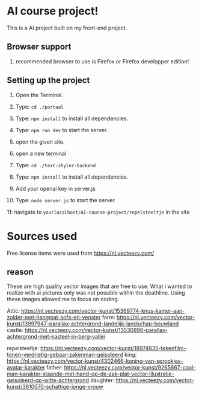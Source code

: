 # AI course project!
This is a AI project built on my front-end project.

## Browser support
1. recommended browser to use is Firefox or Firefox developper edition!

## Setting up the project

1. Open the Terminal.
2. Type: `cd ./portaal`
3. Type: `npm install` to install all dependencies.
4. Type: `npm run dev` to start the server.
5. open the given site.

6. open a new terminal
7. Type: `cd ./text-styler-backend`
8. Type: `npm install` to install all dependencies.
9.  Add your openai key in server.js
10. Type: `node server.js` to start the server.

11: navigate to `yourlocalhost/AI-course-project/repelsteeltje` in the site

# Sources used

Free license items were used from https://nl.vecteezy.com/ 

## reason
These are high quality vector images that are free to use. 
What i wanted to realize with ai pictures only was not possible within the deathline.
Using these images allowed me to focus on coding.

Attic: https://nl.vecteezy.com/vector-kunst/15369774-knus-kamer-aan-zolder-met-hangmat-sofa-en-venster
farm: https://nl.vecteezy.com/vector-kunst/13997947-parallax-achtergrond-landelijk-landschap-bouwland
castle: https://nl.vecteezy.com/vector-kunst/13530896-parallax-achtergrond-met-kasteel-in-berg-vallei

repelsteeltje: https://nl.vecteezy.com/vector-kunst/18974835-tekenfilm-tonen-verdrietig-gebaar-zakenman-geisoleerd
king: https://nl.vecteezy.com/vector-kunst/4302466-koning-van-sprookjes-avatar-karakter
father: https://nl.vecteezy.com/vector-kunst/9265667-cool-man-karakter-staande-met-hand-op-de-zak-plat-vector-illustratie-geisoleerd-op-witte-achtergrond
daughter: https://nl.vecteezy.com/vector-kunst/3810070-schattige-jonge-vrouw
